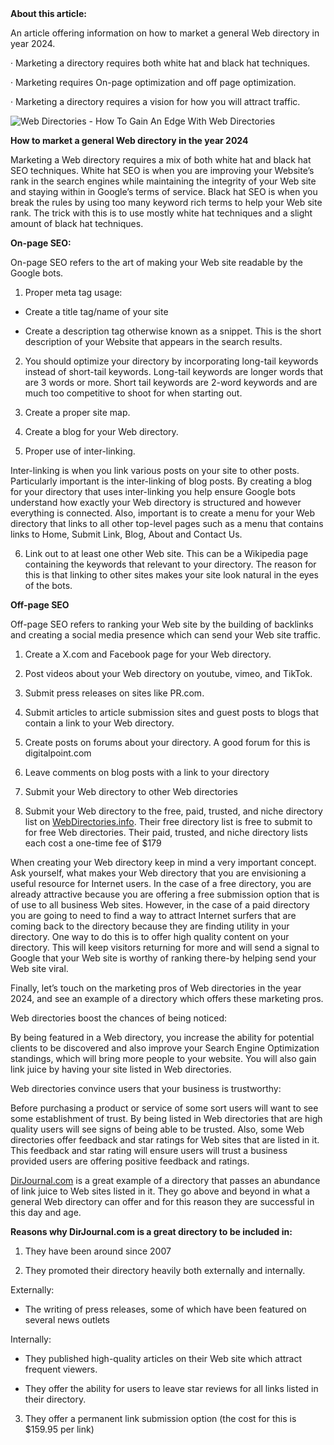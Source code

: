 <div>
<b>About this article:</b>   

An article offering information on how to market a general Web directory in year 2024.

· Marketing a directory requires both white hat and black hat techniques.

· Marketing requires On-page optimization and off page optimization.

· Marketing a directory requires a vision for how you will attract traffic.

<img src="https://github.com/webdirectories/How-To-Market-A-General-Web-Directory-In-The-Year-2024/blob/main/How%20To%20Gain%20An%20Edge%20With%20Web%20Directories.jpg" alt="Web Directories - How To Gain An Edge With Web Directories" />  


<b>How to market a general Web directory in the year 2024</b>

Marketing a Web directory requires a mix of both white hat and black hat SEO techniques. White hat SEO is when you are improving your Website’s rank in the search engines while maintaining the integrity of your Web site and staying within in Google’s terms of service. Black hat SEO is when you break the rules by using too many keyword rich terms to help your Web site rank. The trick with this is to use mostly white hat techniques and a slight amount of black hat techniques.

<b>On-page SEO:</b>

On-page SEO refers to the art of making your Web site readable by the Google bots.

1) Proper meta tag usage:

- Create a title tag/name of your site

- Create a description tag otherwise known as a snippet. This is the short description of your Website that appears in the search results.

2) You should optimize your directory by incorporating long-tail keywords instead of short-tail keywords. Long-tail keywords are longer words that are 3 words or more. Short tail keywords are 2-word keywords and are much too competitive to shoot for when starting out.

3) Create a proper site map.

4) Create a blog for your Web directory.

5) Proper use of inter-linking.

Inter-linking is when you link various posts on your site to other posts. Particularly important is the inter-linking of blog posts. By creating a blog for your directory that uses inter-linking you help ensure Google bots understand how exactly your Web directory is structured and however everything is connected. Also, important is to create a menu for your Web directory that links to all other top-level pages such as a menu that contains links to Home, Submit Link, Blog, About and Contact Us.

6) Link out to at least one other Web site. This can be a Wikipedia page containing the keywords that relevant to your directory. The reason for this is that linking to other sites makes your site look natural in the eyes of the bots.

<b>Off-page SEO</b>

Off-page SEO refers to ranking your Web site by the building of backlinks and creating a social media presence which can send your Web site traffic.

1. Create a X.com and Facebook page for your Web directory.

2. Post videos about your Web directory on youtube, vimeo, and TikTok.

3. Submit press releases on sites like PR.com.

4. Submit articles to article submission sites and guest posts to blogs that contain a link to your Web directory.

5. Create posts on forums about your directory. A good forum for this is digitalpoint.com

6. Leave comments on blog posts with a link to your directory

7. Submit your Web directory to other Web directories

8. Submit your Web directory to the free, paid, trusted, and niche directory list on <a href="https://webdirectories.info">WebDirectories.info</a>. Their free directory list is free to submit to for free Web directories. Their paid, trusted, and niche directory lists each cost a one-time fee of $179

When creating your Web directory keep in mind a very important concept. Ask yourself, what makes your Web directory that you are envisioning a useful resource for Internet users. In the case of a free directory, you are already attractive because you are offering a free submission option that is of use to all business Web sites. However, in the case of a paid directory you are going to need to find a way to attract Internet surfers that are coming back to the directory because they are finding utility in your directory. One way to do this is to offer high quality content on your directory. This will keep visitors returning for more and will send a signal to Google that your Web site is worthy of ranking there-by helping send your Web site viral.

Finally, let’s touch on the marketing pros of Web directories in the year 2024, and see an example of a directory which offers these marketing pros.

Web directories boost the chances of being noticed:

By being featured in a Web directory, you increase the ability for potential clients to be discovered and also improve your Search Engine Optimization standings, which will bring more people to your website. You will also gain link juice by having your site listed in Web directories.

Web directories convince users that your business is trustworthy:

Before purchasing a product or service of some sort users will want to see some establishment of trust. By being listed in Web directories that are high quality users will see signs of being able to be trusted. Also, some Web directories offer feedback and star ratings for Web sites that are listed in it. This feedback and star rating will ensure users will trust a business provided users are offering positive feedback and ratings.

<a href="https://www.dirjournal.com">DirJournal.com</a> is a great example of a directory that passes an abundance of link juice to Web sites listed in it. They go above and beyond in what a general Web directory can offer and for this reason they are successful in this day and age.

<b>Reasons why DirJournal.com is a great directory to be included in:</b>

1. They have been around since 2007

2. They promoted their directory heavily both externally and internally.


Externally:

- The writing of press releases, some of which have been featured on several news outlets

Internally:

- They published high-quality articles on their Web site which attract frequent viewers.

- They offer the ability for users to leave star reviews for all links listed in their directory.

3. They offer a permanent link submission option (the cost for this is $159.95 per link)
</div>
